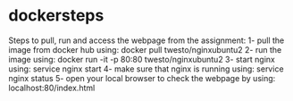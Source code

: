 # dockersteps
Steps to pull, run and access the webpage from the assignment: 1- pull the image from docker hub using: docker pull twesto/nginxubuntu2 2- run the image using: docker run -it -p 80:80 twesto/nginxubuntu2 3- start nginx using: service nginx start 4- make sure that nginx is running using: service nginx status 5- open your local browser to check the webpage by using: localhost:80/index.html
